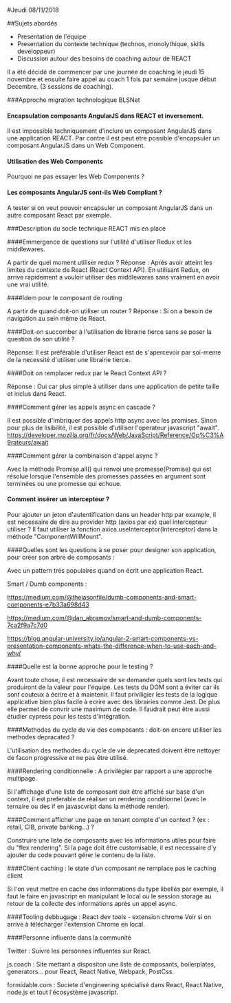 #Jeudi 08/11/2018

##Sujets abordés

- Presentation de l'équipe
- Presentation du contexte technique (technos, monolythique, skills developpeur)
- Discussion autour des besoins de coaching autour de REACT

Il a été décidé de commencer par une journée de coaching le jeudi 15 novembre et ensuite faire appel au coach
1 fois par semaine jusque début Decembre. (3 sessions de coaching).

###Approche migration technologique BLSNet

#### Encapsulation composants AngularJS dans REACT et inversement.

Il est impossible techniquement d'inclure un composant AngularJS dans une application REACT.
Par contre il est peut etre possible d'encapsuler un composant AngularJS dans un Web Component.  

#### Utilisation des Web Components

Pourquoi ne pas essayer les Web Components ?

#### Les composants AngularJS sont-ils Web Compliant ?

A tester si on veut pouvoir encapsuler un composant AngularJS dans un autre composant React par exemple.

###Description du socle technique REACT mis en place

####Emmergence de questions sur l'utilité d'utiliser Redux et les middlewares.

A partir de quel moment utiliser redux ?
Réponse : Aprés avoir atteint les limites du contexte de React (React Context API).
En utilisant Redux, on arrive rapidement a vouloir utiliser des middlewares sans vraiment en avoir une vrai utilité.

####Idem pour le composant de routing

A partir de quand doit-on utiliser un router ?
Réponse : Si on a besoin de navigation au sein même de React.

####Doit-on succomber à l'utilisation de librairie tierce sans se poser la question de son utilité ?

Réponse: Il est préférable d'utiliser React est de s'apercevoir par soi-meme de la necessité d'utiliser une librairie tierce.

####Doit on remplacer redux par le React Context API ?

Réponse : Oui car plus simple à utiliser dans une application de petite taille et inclus dans React.

####Comment gérer les appels async en cascade ?

Il est possible d'imbriquer des appels http async avec les promises.
Sinon pour plus de lisibilité, il est possible d'utiliser l'operateur javascript "await".
<https://developer.mozilla.org/fr/docs/Web/JavaScript/Reference/Op%C3%A9rateurs/await>

####Comment gérer la combinaison d'appel async ?

Avec la méthode Promise.all() qui renvoi une promesse(Promise) qui est résolue lorsque l'ensemble des promesses passées en argument sont terminées ou une promesse qui echoue.

#### Comment insérer un intercepteur ?
Pour ajouter un jeton d'autentification dans un header http par example, il est nécessaire
de dire au provider http (axios par ex) quel intercepteur utiliser ?
Il faut utiliser la fonction axios.useInterceptor(Interceptor) dans la méthode 
"ComponentWillMount".

####Quelles sont les questions à se poser pour designer son application, pour créer son arbre de composants :

Avec un pattern trés populaires quand on écrit une application React.

Smart / Dumb components :

<https://medium.com/@thejasonfile/dumb-components-and-smart-components-e7b33a698d43>

<https://medium.com/@dan_abramov/smart-and-dumb-components-7ca2f9a7c7d0>

<https://blog.angular-university.io/angular-2-smart-components-vs-presentation-components-whats-the-difference-when-to-use-each-and-why/>

####Quelle est la bonne approche pour le testing ?

Avant toute chose, il est necessaire de se demander quels sont les tests qui produiront de la valeur pour l'équipe.
Les tests du DOM sont a éviter car ils sont couteux à écrire et à maintenir.
Il faut priviligier les tests de la logique applicative bien plus facile à ecrire avec des librairies
comme Jest. De plus elle permet de convrir une maximum de code.
Il faudrait peut être aussi étudier cypress pour les tests d'intégration.

####Methodes du cycle de vie des composants : doit-on encore utiliser les methodes depracated ?

L'utilisation des methodes du cycle de vie deprecated doivent être nettoyer de facon progressive et ne pas être utilisé.

####Rendering conditionnelle : A privilégier par rapport a une approche multipage.

Si l'affichage d'une liste de composant doit être affiché sur base d'un context, il est preferable de réaliser
un rendering conditionnel (avec le ternaire ou des if en javascvript dans la méthode render).

####Comment afficher une page en tenant compte d'un context ? (ex : retail, CIB, private banking...) ?

Construire une liste de composants avec les informations utiles pour faire du "flex rendering".
Si la page doit être customisable, il est necessaire d'y ajouter du code pouvant gérer le contenu de la liste.

####Client caching : le state d'un composant ne remplace pas le caching client

Si l'on veut mettre en cache des informations du type libellés par exemple, il faut le faire en javascript en manipulant le local ou le session storage au retour de la collecte des informations après un appel async.

####Tooling debbugage : React dev tools - extension chrome
Voir si on arrive à télécharger l'extension Chrome en local.

####Personne influente dans la communité

Twitter : Suivre les personnes influentes sur React.

js.coach : Site mettant a dispositon une liste de composants, boilerplates, generators... pour React, React Native, Webpack, PostCss.

formidable.com  : Societe d'engineering spécialisé dans React, React Native, node.js et tout l'écosystème javascript.   








